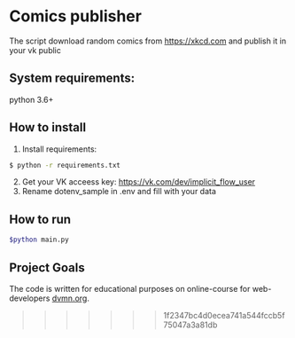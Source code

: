# Comics publisher

The script download random comics from https://xkcd.com and publish it in your vk public
## System requirements:
python 3.6+

## How to install
1. Install requirements:
```bash
$ python -r requirements.txt
```
2. Get your VK acceess key:
https://vk.com/dev/implicit_flow_user
3. Rename dotenv_sample in .env and fill with your data

## How to run
```bash
$python main.py
```

## Project Goals

The code is written for educational purposes on online-course for web-developers [dvmn.org](https://dvmn.org/).
>>>>>>> 1f2347bc4d0ecea741a544fccb5f75047a3a81db
